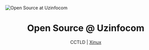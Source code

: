 ![Open Source at Uzinfocom](https://github.com/uzinfocom-org/.github/blob/main/images/banners.png) 

<p align="center"><h1 align="center">Open Source @ Uzinfocom</h1></p>

<p align="center">CCTLD | <a href="https://t.me/xinuxuz">Xinux</a></p>
